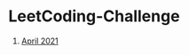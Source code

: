 # LeetCoding-Challenge
1. [April 2021](https://leetcode.com/explore/featured/card/april-leetcoding-challenge-2021/)
